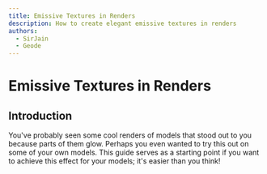 ```yaml
---
title: Emissive Textures in Renders
description: How to create elegant emissive textures in renders
authors:
  - SirJain
  - Geode
---
```


# Emissive Textures in Renders

## Introduction

You've probably seen some cool renders of models that stood out to you because parts of them glow. Perhaps you even wanted to try this out on some of your own models. This guide serves as a starting point if you want to achieve this effect for your models; it's easier than you think!

